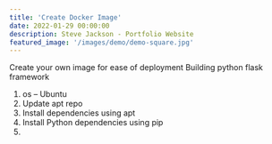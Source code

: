 ```yaml
---
title: 'Create Docker Image'
date: 2022-01-29 00:00:00
description: Steve Jackson - Portfolio Website
featured_image: '/images/demo/demo-square.jpg'
---
```


Create your own image for ease of deployment
Building python flask framework
1. os – Ubuntu
2. Update apt repo
3. Install dependencies using apt
4. Install Python dependencies using pip
5. 
